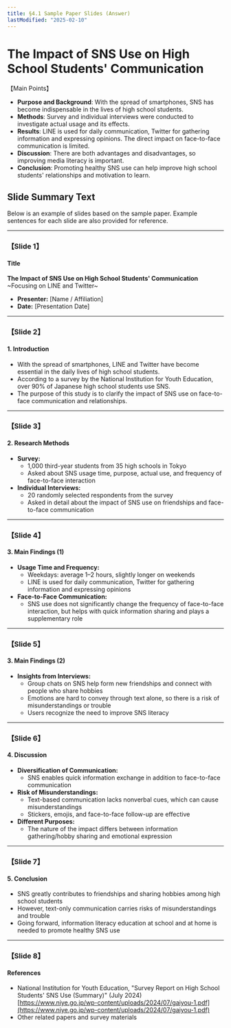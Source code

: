 ```yaml
---
title: §4.1 Sample Paper Slides (Answer)
lastModified: "2025-02-10"
---
```


# The Impact of SNS Use on High School Students' Communication

【Main Points】

-   **Purpose and Background**: With the spread of smartphones, SNS has become indispensable in the lives of high school students.
-   **Methods**: Survey and individual interviews were conducted to investigate actual usage and its effects.
-   **Results**: LINE is used for daily communication, Twitter for gathering information and expressing opinions. The direct impact on face-to-face communication is limited.
-   **Discussion**: There are both advantages and disadvantages, so improving media literacy is important.
-   **Conclusion**: Promoting healthy SNS use can help improve high school students' relationships and motivation to learn.

## Slide Summary Text

Below is an example of slides based on the sample paper. Example sentences for each slide are also provided for reference.

---

### 【Slide 1】

#### Title

**The Impact of SNS Use on High School Students' Communication**  
~Focusing on LINE and Twitter~

-   **Presenter:** [Name / Affiliation]
-   **Date:** [Presentation Date]

---

### 【Slide 2】

#### 1. Introduction

-   With the spread of smartphones, LINE and Twitter have become essential in the daily lives of high school students.
-   According to a survey by the National Institution for Youth Education, over 90% of Japanese high school students use SNS.
-   The purpose of this study is to clarify the impact of SNS use on face-to-face communication and relationships.

---

### 【Slide 3】

#### 2. Research Methods

-   **Survey:**
    -   1,000 third-year students from 35 high schools in Tokyo
    -   Asked about SNS usage time, purpose, actual use, and frequency of face-to-face interaction
-   **Individual Interviews:**
    -   20 randomly selected respondents from the survey
    -   Asked in detail about the impact of SNS use on friendships and face-to-face communication

---

### 【Slide 4】

#### 3. Main Findings (1)

-   **Usage Time and Frequency:**
    -   Weekdays: average 1–2 hours, slightly longer on weekends
    -   LINE is used for daily communication, Twitter for gathering information and expressing opinions
-   **Face-to-Face Communication:**
    -   SNS use does not significantly change the frequency of face-to-face interaction, but helps with quick information sharing and plays a supplementary role

---

### 【Slide 5】

#### 3. Main Findings (2)

-   **Insights from Interviews:**
    -   Group chats on SNS help form new friendships and connect with people who share hobbies
    -   Emotions are hard to convey through text alone, so there is a risk of misunderstandings or trouble
    -   Users recognize the need to improve SNS literacy

---

### 【Slide 6】

#### 4. Discussion

-   **Diversification of Communication:**
    -   SNS enables quick information exchange in addition to face-to-face communication
-   **Risk of Misunderstandings:**
    -   Text-based communication lacks nonverbal cues, which can cause misunderstandings
    -   Stickers, emojis, and face-to-face follow-up are effective
-   **Different Purposes:**
    -   The nature of the impact differs between information gathering/hobby sharing and emotional expression

---

### 【Slide 7】

#### 5. Conclusion

-   SNS greatly contributes to friendships and sharing hobbies among high school students
-   However, text-only communication carries risks of misunderstandings and trouble
-   Going forward, information literacy education at school and at home is needed to promote healthy SNS use

---

### 【Slide 8】

#### References

-   National Institution for Youth Education, "Survey Report on High School Students' SNS Use (Summary)" (July 2024)  
    [https://www.niye.go.jp/wp-content/uploads/2024/07/gaiyou-1.pdf](https://www.niye.go.jp/wp-content/uploads/2024/07/gaiyou-1.pdf)
-   Other related papers and survey materials
